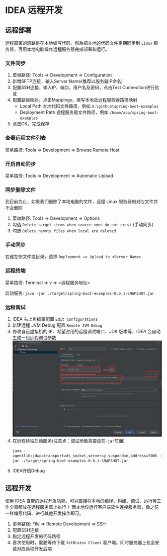 # IDEA 远程开发

## 远程部署

远程部署的思路是在本地编写代码，然后把本地的代码文件定期同步到 `Linux` 服务器，再用本地电脑操作远程服务器完成部署和运行。

### 文件同步

1. 菜单路径: Tools => Development => Configuration
2. 新增SFTP连接，输入Server Name(推荐以服务器IP命名)
3. 配置SSH连接，输入IP，端口，用户名及密码，点击Test Connection进行验证
4. 配置路径映射，点击Mappings，填写本地及远程服务器路径映射  
   - Local Path 本地代码文件路径，例如 `D:\github\spring-boot-examples`
   - Deployment Path 远程服务器文件路径，例如 `/home/app/spring-boot-examples`
5. 点击OK，完成保存

### 查看远程文件列表

菜单路径: Tools => Development => Browse Remote Host

### 开启自动同步

菜单路径: Tools => Development => Automatic Upload

### 同步删除文件
到目前为止，如果我们删除了本地电脑的文件，远程 Linux 服务器的对应文件并不会删除

1. 菜单路径: Tools => Development => Options
2. 勾选 `Delete target items when source ones do not exist` (手动同步)
3. 勾选 `Delete remote files when local are deleted`

### 手动同步

右键左侧文件或目录，选择 `Deployment => Upload to <Server Name>`

### 远程终端

菜单路径: Terminal => v => <远程服务地址>

启动服务: `java -jar ./target/spring-boot-examples-0.0.1-SNAPSHOT.jar`

### 远程调试

1. IDEA 右上角编辑配置 `Edit Configurations`
2. 新建远程 JVM Debug 配置 `Remote JVM Debug`
3. 修改自己虚拟机的 IP、希望占用的远程调试端口、JDK 版本等，IDEA 会自动生成一段远程调试参数
   ![img.png](imgs/IDEA.png)
4. 在远程终端启动服务(注意点：调试参数需要放在`-jar`前面)  
   ```shell
   java -agentlib:jdwp=transport=dt_socket,server=y,suspend=n,address=5005 -jar ./target/spring-boot-examples-0.0.1-SNAPSHOT.jar
   ```
5. IDEA开启Debug

## 远程开发

使用 IDEA 自带的远程开发功能，可以直接将本地的编译、构建、调试、运行等工作全部都放在远程服务器上执行！
而本地仅运行客户端软件连接服务器，像之前一样编写代码、进行其他开发操作即可。

1. 菜单路径: File => Remote Development => SSH
2. 配置SSH连接
3. 指定远程开发的代码路径
4. 首次使用时，需要等待下载 `JetBrains Client` 客户端。同时服务器上也会安装对应远程开发后端
